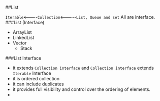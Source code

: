 ##List

`Iterable`<----`Collection`<-----`List, Queue and set` All are interface.
###List (Interface)

- ArrayList
- LinkedList
- Vector
    - Stack

###List Interface

- it extends `Collection interface` and `Collection interface` extends `Iterable` Interface
- it is ordered collection
- it can include duplicates
- it provides full visibility and control over the ordering of elements.
- 
